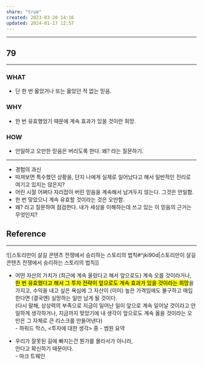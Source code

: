 ```yaml
---
share: "true"
created: 2023-03-20 14:16
updated: 2024-01-17 12:57
---
```


---
## 79
---
### WHAT
- 단 한 번 옳았거나 또는 옳았던 적 없는 믿음.
### WHY
- 한 번 유효했었기 때문에 계속 효과가 있을 것이란 희망.
### HOW
- 안일하고 오만한  믿음은 버리도록 한다. 왜? 라는 질문하기.
---

- 경험의 과신
- 따져보면 특수했던 상황을, 단지 나에게 실제로 일어났다고 해서 일반적인 진리로 여기고 있지는 않은지?
- 어린 시절 어쩌다 자리잡아 버린 믿음을 계속해서 남겨두지 않는다. 그것은 안일함.
- 한 번 맞았으니 계속 유효할 것이라는 것은 오만함.
- 왜? 라고 질문하여 점검한다. 내가 세상을 이해하는데 쓰고 있는 이 믿음의 근거는 무엇인지? 

## Reference
---
![[스토리만이 살길  콘텐츠 전쟁에서 승리하는 스토리의 법칙#^jki90d|스토리만이 살길  콘텐츠 전쟁에서 승리하는 스토리의 법칙]]

- 어떤 자산의 가치가 (최근에 계속 올랐다고 해서 앞으로도) 계속 오를 것이라거나, <mark class="hltr-red">한 번 유효했다고 해서 그 투자 전략이 앞으로도 계속 효과가 있을 것이라는 희망</mark>을 가지고, 수익을 내고 싶은 욕심에 그 자산이 (이미) 높은 가격임에도 불구하고 매입한다면 (결국엔) 실망하는 일만 남게 될 것이다.  
  (다시 말해, 상상력의 부족으로 지금이 일어난 일이 앞으로 계속 일어날 것이라고 안일하게 생각하거나, 지금까지 맞았기에 내 생각이 앞으로도 계속 옳을 것이라는 오만은 그 자체로 큰 리스크를 만들어낸다)  
  \- 하워드 막스, <투자에 대한 생각> 중 - 썸원 요약
  
- 우리가 잘못된 길에 빠지는건 뭔가를 몰라서가 아니라,  
  안다고 확신하기 때문이다.  
  \- 마크 트웨인